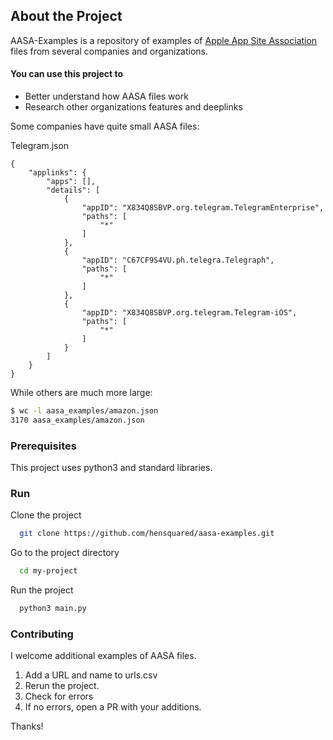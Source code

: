 <!-- About the Project -->
## About the Project

AASA-Examples is a repository of examples of [Apple App Site Association](https://developer.apple.com/documentation/xcode/supporting-associated-domains) files from several companies and organizations.

#### You can use this project to 
- Better understand how AASA files work
- Research other organizations features and deeplinks

Some companies have quite small AASA files:

Telegram.json
```
{
    "applinks": {
        "apps": [],
        "details": [
            {
                "appID": "X834Q8SBVP.org.telegram.TelegramEnterprise",
                "paths": [
                    "*"
                ]
            },
            {
                "appID": "C67CF9S4VU.ph.telegra.Telegraph",
                "paths": [
                    "*"
                ]
            },
            {
                "appID": "X834Q8SBVP.org.telegram.Telegram-iOS",
                "paths": [
                    "*"
                ]
            }
        ]
    }
}
```

While others are much more large:
```bash
$ wc -l aasa_examples/amazon.json
3170 aasa_examples/amazon.json
```
<!-- Prerequisites -->
###  Prerequisites

This project uses python3 and standard libraries.

<!-- Run -->
### Run

Clone the project

```bash
  git clone https://github.com/hensquared/aasa-examples.git
```

Go to the project directory

```bash
  cd my-project
```

Run the project

```bash
  python3 main.py
```

<!-- Contributing -->
### Contributing

I welcome additional examples of AASA files. 

1. Add a URL and name to urls.csv
2. Rerun the project. 
3. Check for errors
3. If no errors, open a PR with your additions. 

Thanks!


